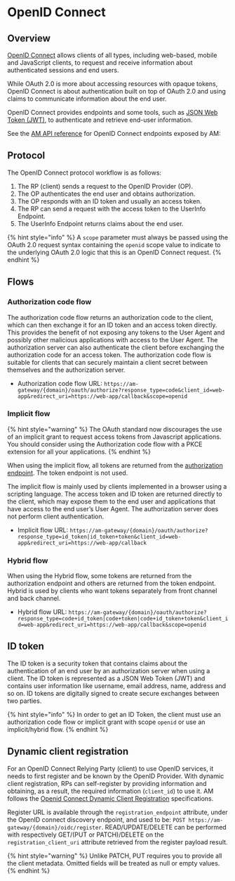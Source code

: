 # OpenID Connect

## Overview

[OpenID Connect](https://openid.net/connect) allows clients of all types, including web-based, mobile and JavaScript clients, to request and receive information about authenticated sessions and end users.

While OAuth 2.0 is more about accessing resources with opaque tokens, OpenID Connect is about authentication built on top of OAuth 2.0 and using claims to communicate information about the end user.

OpenID Connect provides endpoints and some tools, such as [JSON Web Token (JWT)](https://tools.ietf.org/html/rfc7519), to authenticate and retrieve end-user information.

See the [AM API reference](https://docs.gravitee.io/am/current/oidc/index.html) for OpenID Connect endpoints exposed by AM:

## Protocol

The OpenID Connect protocol workflow is as follows:

1. The RP (client) sends a request to the OpenID Provider (OP).
2. The OP authenticates the end user and obtains authorization.
3. The OP responds with an ID token and usually an access token.
4. The RP can send a request with the access token to the UserInfo Endpoint.
5. The UserInfo Endpoint returns claims about the end user.

{% hint style="info" %}
A `scope` parameter must always be passed using the OAuth 2.0 request syntax containing the `openid` scope value to indicate to the underlying OAuth 2.0 logic that this is an OpenID Connect request.
{% endhint %}

## Flows

### Authorization code flow

The authorization code flow returns an authorization code to the client, which can then exchange it for an ID token and an access token directly. This provides the benefit of not exposing any tokens to the User Agent and possibly other malicious applications with access to the User Agent. The authorization server can also authenticate the client before exchanging the authorization code for an access token. The authorization code flow is suitable for clients that can securely maintain a client secret between themselves and the authorization server.

* Authorization code flow URL: `https://am-gateway/{domain}/oauth/authorize?response_type=code&client_id=web-app&redirect_uri=https://web-app/callback&scope=openid`

### Implicit flow

{% hint style="warning" %}
The OAuth standard now discourages the use of an implicit grant to request access tokens from Javascript applications. You should consider using the Authorization code flow with a PKCE extension for all your applications.
{% endhint %}

When using the implicit flow, all tokens are returned from the [authorization endpoint](https://github.com/gravitee-io/gravitee-platform-docs/tree/main/docs/am/4.1/guides/auth-protocols/oauth-2.0). The token endpoint is not used.

The implicit flow is mainly used by clients implemented in a browser using a scripting language. The access token and ID token are returned directly to the client, which may expose them to the end user and applications that have access to the end user’s User Agent. The authorization server does not perform client authentication.

* Implicit flow URL: `https://am-gateway/{domain}/oauth/authorize?response_type=id_token|id_token+token&client_id=web-app&redirect_uri=https://web-app/callback`

### Hybrid flow

When using the Hybrid flow, some tokens are returned from the authorization endpoint and others are returned from the token endpoint. Hybrid is used by clients who want tokens separately from front channel and back channel.

* Hybrid flow URL: `https://am-gateway/{domain}/oauth/authorize?response_type=code+id_token|code+token|code+id_token+token&client_id=web-app&redirect_uri=https://web-app/callback&scope=openid`

## ID token

The ID token is a security token that contains claims about the authentication of an end user by an authorization server when using a client. The ID token is represented as a JSON Web Token (JWT) and contains user information like username, email address, name, address and so on. ID tokens are digitally signed to create secure exchanges between two parties.

{% hint style="info" %}
In order to get an ID Token, the client must use an authorization code flow or implicit grant with scope `openid` or use an implicit/hybrid flow.
{% endhint %}

## Dynamic client registration

For an OpenID Connect Relying Party (client) to use OpenID services, it needs to first register and be known by the OpenID Provider. With dynamic client registration, RPs can self-register by providing information and obtaining, as a result, the required information (`client_id`) to use it. AM follows the [Openid Connect Dynamic Client Registration](https://openid.net/specs/openid-connect-registration-1\_0.html) specifications.

Register URL is available through the `registration_endpoint` attribute, under the OpenID connect discovery endpoint, and used to be: `POST https://am-gateway/{domain}/oidc/register`. READ/UPDATE/DELETE can be performed with respectively GET/(PUT or PATCH)/DELETE on the `registration_client_uri` attribute retrieved from the register payload result.

{% hint style="warning" %}
Unlike PATCH, PUT requires you to provide all the client metadata. Omitted fields will be treated as null or empty values.
{% endhint %}
